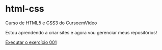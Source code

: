 # html-css

Curso de HTML5 e CSS3 do CursoemVideo

Estou aprendendo a criar sites e agora vou gerenciar meus repositórios!

<a href= "https://codevictorvhf.github.io/html-css/exercicios/ex001/index.html"> Executar o exercício 001</a>
